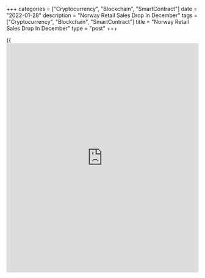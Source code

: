 +++
categories = ["Cryptocurrency", "Blockchain", "SmartContract"]
date = "2022-01-28"
description = "Norway Retail Sales Drop In December"
tags = ["Cryptocurrency", "Blockchain", "SmartContract"]
title = "Norway Retail Sales Drop In December"
type = "post"
+++

{{<iframe id="large-banner" src="https://www.bounty.group/#slide=5.0" width="100%" height="600" scrolling="no" style="border: 0px solid rgb(216, 221, 230); border-radius: 3px;">}}

Norway's retail sales dropped in December, after rising in the previous
month, figures from Statistics Norway showed on Friday.

Retail sales declined 3.1 percent month-on-month in December, after a
0.9 percent growth in November. Economists had forecast a 0.8 percent
slump.

Sales of information, communication and [technology][1] equipment
decreased 9.1 percent monthly in December and sales of other goods fell
8.1 percent.

Sales of other household equipment fell 6.6 percent and those of
automotive fuel declined 5.5 percent.

Excluding motor vehicles and gas stations, retail sales decreased 2.8
percent monthly in December, after a 0.8 percent increase in the
preceding month.

On a year-on-year basis, retail sales decreased 2.3 percent in December,
following a 4.4 percent fall in the prior month.

For comments and feedback [contact](https://www.playgroundfx.com/contact/): editorial@rtt[news](https://www.letsplayfx.com/blog/forex-news-website/).com

[Economic News][2]

 **What parts of the world are seeing the best (and worst) economic
performances lately? Click[here][3] to check out our [Econ Scorecard][3]
and find out! See up-to-the-moment [ranking](https://www.playgroundfx.com/blog/crypto-exchange-ranking/)s for the best and worst
performers in [GDP][4], [unemployment rate][5], [inflation][6] and much
more.**

   1. www.rtt[news](https://www.letsplayfx.com/blog/forex-news-website/).com/
   2. www.rtt[news](https://www.letsplayfx.com/blog/forex-news-website/).com/Content/EconomicNews.aspx
   3. www.rtt[news](https://www.letsplayfx.com/blog/forex-news-website/).com/economic-scorecard/world-rank/industrial-production/highest-performance.aspx
   4. www.rtt[news](https://www.letsplayfx.com/blog/forex-news-website/).com/economic-scorecard/world-rank/GDP/highest-performance.aspx
   5. www.rtt[news](https://www.letsplayfx.com/blog/forex-news-website/).com/economic-scorecard/world-rank/unemployment-rate/lowest-performance.aspx
   6. www.rtt[news](https://www.letsplayfx.com/blog/forex-news-website/).com/economic-scorecard/world-rank/CPI/highest-performance.aspx